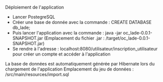 Déploiement de l'application

- Lancer PostegreSQL
- Créer une base de donnée avec la commande : CREATE DATABASE db_lade;
- Puis lancer l'application avec la commande : java -jar oc_lade-0.0.1-SNAPSHOT.jar (Emplacement du fichier .jar : /target/oc_lade-0.0.1-SNAPSHOT.jar)
- Se rendre à l'adresse : localhost:8080/utilisateur/inscription_utilisateur pour créer un compte et accéder à l'application

La base de données est automatiquement générée par Hibernate lors du chargement de l'application
Emplacement du jeu de données : /src/main/resources/import.sql
